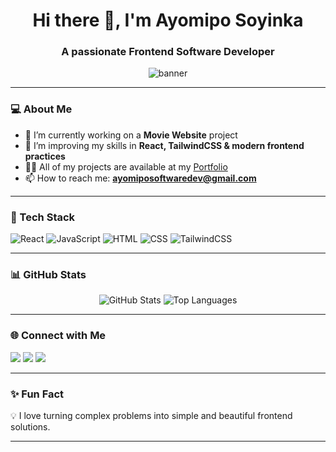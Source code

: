<h1 align="center">Hi there 👋, I'm Ayomipo Soyinka</h1>
<h3 align="center">A passionate Frontend Software Developer</h3>

<p align="center">
  <img src="https://arturssmirnovs.github.io/github-profile-readme-generator/images/banner.png" alt="banner" />
</p>

---

### 💻 About Me

- 🔭 I’m currently working on a **Movie Website** project  
- 🌱 I’m improving my skills in **React, TailwindCSS & modern frontend practices**  
- 👨‍💻 All of my projects are available at my [Portfolio](https://my-portfolio-mauve-six-31.vercel.app/)  
- 📫 How to reach me: **ayomiposoftwaredev@gmail.com**

---

### 🚀 Tech Stack

![React](https://img.shields.io/badge/-React-61DAFB?logo=react&logoColor=white&style=for-the-badge)
![JavaScript](https://img.shields.io/badge/-JavaScript-F7DF1E?logo=javascript&logoColor=black&style=for-the-badge)
![HTML](https://img.shields.io/badge/-HTML5-E34F26?logo=html5&logoColor=white&style=for-the-badge)
![CSS](https://img.shields.io/badge/-CSS3-1572B6?logo=css3&logoColor=white&style=for-the-badge)
![TailwindCSS](https://img.shields.io/badge/-TailwindCSS-06B6D4?logo=tailwind-css&logoColor=white&style=for-the-badge)

---

### 📊 GitHub Stats

<p align="center">
  <img src="https://github-readme-stats.vercel.app/api?username=AY-CODED&show_icons=true&theme=radical" alt="GitHub Stats" />
  <img src="https://github-readme-stats.vercel.app/api/top-langs/?username=AY-CODED&layout=compact&theme=radical" alt="Top Languages" />
</p>

---

### 🌐 Connect with Me

<p align="left">
  <a href="https://github.com/AY-CODED" target="_blank"><img src="https://img.shields.io/badge/-GitHub-181717?logo=github&logoColor=white&style=for-the-badge" /></a>
  <a href="https://www.linkedin.com/in/ayomipo-soyinka-208156335/" target="_blank"><img src="https://img.shields.io/badge/-LinkedIn-0077B5?logo=linkedin&logoColor=white&style=for-the-badge" /></a>
  <a href="https://my-portfolio-mauve-six-31.vercel.app/" target="_blank"><img src="https://img.shields.io/badge/-Portfolio-000?logo=vercel&logoColor=white&style=for-the-badge" /></a>
</p>

---

### ✨ Fun Fact

💡 I love turning complex problems into simple and beautiful frontend solutions.

---

